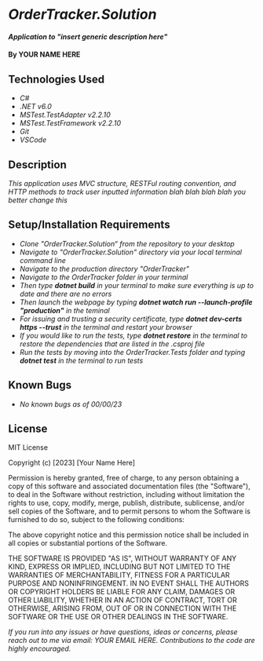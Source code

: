 # _OrderTracker.Solution_

#### _Application to "insert generic description here"_

#### By **YOUR NAME HERE**

## Technologies Used

* _C#_
* _.NET v6.0_
* _MSTest.TestAdapter v2.2.10_
* _MSTest.TestFramework v2.2.10_
* _Git_
* _VSCode_

## Description

_This application uses MVC structure, RESTFul routing convention, and HTTP methods to track user inputted information blah blah blah blah you better change this_

## Setup/Installation Requirements

* _Clone "OrderTracker.Solution“ from the repository to your desktop_
* _Navigate to "OrderTracker.Solution" directory via your local terminal command line_
* _Navigate to the production directory "OrderTracker"_
* _Navigate to the OrderTracker folder in your terminal_
* _Then type ***dotnet build*** in your terminal to make sure everything is up to date and there are no errors_
* _Then launch the webpage by typing ***dotnet watch run --launch-profile "production"*** in the teminal_
* _For issuing and trusting a security certificate, type ***dotnet dev-certs https --trust*** in the terminal and restart your browser_
* _If you would like to run the tests, type ***dotnet restore*** in the terminal to restore the dependencies that are listed in the .csproj file_
* _Run the tests by moving into the OrderTracker.Tests folder and typing ***dotnet test*** in the terminal to run tests_

## Known Bugs

* _No known bugs as of 00/00/23_

## License

MIT License

Copyright (c) [2023] [Your Name Here]

Permission is hereby granted, free of charge, to any person obtaining a copy
of this software and associated documentation files (the "Software"), to deal
in the Software without restriction, including without limitation the rights
to use, copy, modify, merge, publish, distribute, sublicense, and/or sell
copies of the Software, and to permit persons to whom the Software is
furnished to do so, subject to the following conditions:

The above copyright notice and this permission notice shall be included in all
copies or substantial portions of the Software.

THE SOFTWARE IS PROVIDED "AS IS", WITHOUT WARRANTY OF ANY KIND, EXPRESS OR
IMPLIED, INCLUDING BUT NOT LIMITED TO THE WARRANTIES OF MERCHANTABILITY,
FITNESS FOR A PARTICULAR PURPOSE AND NONINFRINGEMENT. IN NO EVENT SHALL THE
AUTHORS OR COPYRIGHT HOLDERS BE LIABLE FOR ANY CLAIM, DAMAGES OR OTHER
LIABILITY, WHETHER IN AN ACTION OF CONTRACT, TORT OR OTHERWISE, ARISING FROM,
OUT OF OR IN CONNECTION WITH THE SOFTWARE OR THE USE OR OTHER DEALINGS IN THE
SOFTWARE.

_If you run into any issues or have questions, ideas or concerns, please reach out to me via email: YOUR EMAIL HERE.  Contributions to the code are highly encouraged._